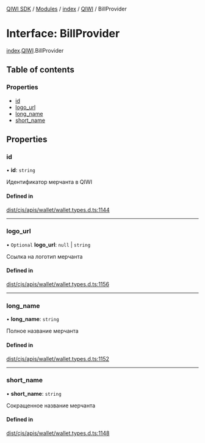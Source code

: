 [QIWI SDK](../README.md) / [Modules](../modules.md) / [index](../modules/index.md) / [QIWI](../modules/index.QIWI.md) / BillProvider

# Interface: BillProvider

[index](../modules/index.md).[QIWI](../modules/index.QIWI.md).BillProvider

## Table of contents

### Properties

- [id](index.QIWI.BillProvider.md#id)
- [logo\_url](index.QIWI.BillProvider.md#logo_url)
- [long\_name](index.QIWI.BillProvider.md#long_name)
- [short\_name](index.QIWI.BillProvider.md#short_name)

## Properties

### id

• **id**: `string`

Идентификатор мерчанта в QIWI

#### Defined in

[dist/cjs/apis/wallet/wallet.types.d.ts:1144](https://github.com/AlexXanderGrib/node-qiwi-sdk/blob/26a7b1c/dist/cjs/apis/wallet/wallet.types.d.ts#L1144)

___

### logo\_url

• `Optional` **logo\_url**: ``null`` \| `string`

Ссылка на логотип мерчанта

#### Defined in

[dist/cjs/apis/wallet/wallet.types.d.ts:1156](https://github.com/AlexXanderGrib/node-qiwi-sdk/blob/26a7b1c/dist/cjs/apis/wallet/wallet.types.d.ts#L1156)

___

### long\_name

• **long\_name**: `string`

Полное название мерчанта

#### Defined in

[dist/cjs/apis/wallet/wallet.types.d.ts:1152](https://github.com/AlexXanderGrib/node-qiwi-sdk/blob/26a7b1c/dist/cjs/apis/wallet/wallet.types.d.ts#L1152)

___

### short\_name

• **short\_name**: `string`

Сокращенное название мерчанта

#### Defined in

[dist/cjs/apis/wallet/wallet.types.d.ts:1148](https://github.com/AlexXanderGrib/node-qiwi-sdk/blob/26a7b1c/dist/cjs/apis/wallet/wallet.types.d.ts#L1148)
